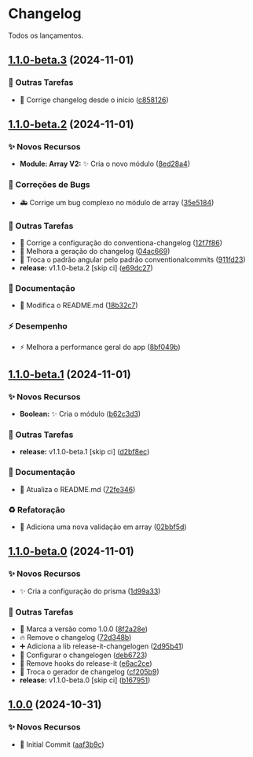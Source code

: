 # Changelog

Todos os lançamentos.



## [1.1.0-beta.3](https://github.com/leonardopn/test-release-it/compare/v1.1.0-beta.2...v1.1.0-beta.3) (2024-11-01)

### 🔧 Outras Tarefas

* :triangular_flag_on_post: Corrige changelog desde o início ([c858126](https://github.com/leonardopn/test-release-it/commit/c858126d95015c17a59c59799898ec0bcb44dbe2))

## [1.1.0-beta.2](https://github.com/leonardopn/test-release-it/compare/v1.1.0-beta.1...v1.1.0-beta.2) (2024-11-01)

### ✨ Novos Recursos

-   **Module: Array V2:** :sparkles: Cria o novo módulo ([8ed28a4](https://github.com/leonardopn/test-release-it/commit/8ed28a478145db617cc2720b4edc75aded1e1ebb))

### 🐛 Correções de Bugs

-   :ambulance: Corrige um bug complexo no módulo de array ([35e5184](https://github.com/leonardopn/test-release-it/commit/35e51845b73593a78204de46d5be2a0f7ba5d4d3))

### 🔧 Outras Tarefas

-   :green_heart: Corrige a configuração do conventiona-changelog ([12f7f86](https://github.com/leonardopn/test-release-it/commit/12f7f864bc99f912a0783dad16a759a1df8e5582))
-   :wrench: Melhora a geração do changelog ([04ac669](https://github.com/leonardopn/test-release-it/commit/04ac669c9c21a4620501b987d97d71b04f72804b))
-   :wrench: Troca o padrão angular pelo padrão conventionalcommits ([911fd23](https://github.com/leonardopn/test-release-it/commit/911fd235658c353e06c1dc5e2f26507066561360))
-   **release:** v1.1.0-beta.2 [skip ci] ([e69dc27](https://github.com/leonardopn/test-release-it/commit/e69dc27d299330b7330ff92dd310b90b9a2b0656))

### 📝 Documentação

-   :memo: Modifica o README.md ([18b32c7](https://github.com/leonardopn/test-release-it/commit/18b32c7ac64eaa09a5e7db09d71af0e260ba3d6b))

### ⚡️ Desempenho

-   :zap: Melhora a performance geral do app ([8bf049b](https://github.com/leonardopn/test-release-it/commit/8bf049b6ff769966e8b2d34839461e91fd9d494d))

## [1.1.0-beta.1](https://github.com/leonardopn/test-release-it/compare/v1.1.0-beta.0...v1.1.0-beta.1) (2024-11-01)

### ✨ Novos Recursos

-   **Boolean:** :sparkles: Cria o módulo ([b62c3d3](https://github.com/leonardopn/test-release-it/commit/b62c3d390b049bb8b9d858a8d0bbb37a6a661ae5))

### 🔧 Outras Tarefas

-   **release:** v1.1.0-beta.1 [skip ci] ([d2bf8ec](https://github.com/leonardopn/test-release-it/commit/d2bf8ec1eadef0a91a07859c0d279c1a01ccad11))

### 📝 Documentação

-   :memo: Atualiza o README.md ([72fe346](https://github.com/leonardopn/test-release-it/commit/72fe346cfa88794b00e72eaa83c09b717d4ce678))

### ♻️ Refatoração

-   :safety_vest: Adiciona uma nova validação em array ([02bbf5d](https://github.com/leonardopn/test-release-it/commit/02bbf5d2a17d60786717a96cb6740b551e2b5a55))

## [1.1.0-beta.0](https://github.com/leonardopn/test-release-it/compare/v1.0.0...v1.1.0-beta.0) (2024-11-01)

### ✨ Novos Recursos

-   :sparkles: Cria a configuração do prisma ([1d99a33](https://github.com/leonardopn/test-release-it/commit/1d99a3393e0ee53913559085e67a3dd6ccce64e0))

### 🔧 Outras Tarefas

-   :bookmark: Marca a versão como 1.0.0 ([8f2a28e](https://github.com/leonardopn/test-release-it/commit/8f2a28e2681724bf85a20b0c95d5f486eb5d825f))
-   :fire: Remove o changelog ([72d348b](https://github.com/leonardopn/test-release-it/commit/72d348b80eaee26321fed280973f03abea7c548b))
-   :heavy_plus_sign: Adiciona a lib release-it-changelogen ([2d95b41](https://github.com/leonardopn/test-release-it/commit/2d95b4156fdb1e1198d2bb3aae09caac4ff7ea8e))
-   :wrench: Configurar o changelogen ([deb6723](https://github.com/leonardopn/test-release-it/commit/deb672372675a1cd88b732cc98bbfe559c856cfd))
-   :wrench: Remove hooks do release-it ([e6ac2ce](https://github.com/leonardopn/test-release-it/commit/e6ac2cedbcd746348d7bf42c2ac8d68b929152a5))
-   :wrench: Troca o gerador de changelog ([cf205b9](https://github.com/leonardopn/test-release-it/commit/cf205b9ec6076ef51e6313b15268ccf3cf007d04))
-   **release:** v1.1.0-beta.0 [skip ci] ([b167951](https://github.com/leonardopn/test-release-it/commit/b16795135ac21e3810aa136c1abb760d18eb73dc))

## [1.0.0](https://github.com/leonardopn/test-release-it/compare/aaf3b9c67b9282cdb9559dc27ad14300b5d1bd91...v1.0.0) (2024-10-31)

### ✨ Novos Recursos

-   :tada: Initial Commit ([aaf3b9c](https://github.com/leonardopn/test-release-it/commit/aaf3b9c67b9282cdb9559dc27ad14300b5d1bd91))
